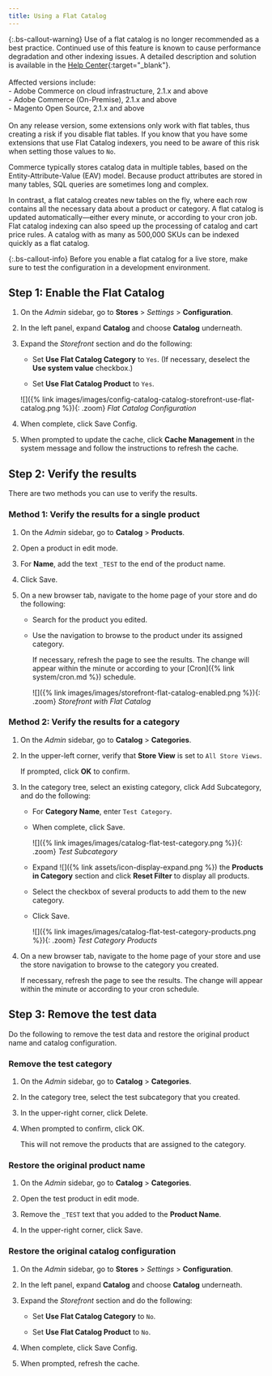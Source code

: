 ```yaml
---
title: Using a Flat Catalog
---
```


{:.bs-callout-warning}
Use of a flat catalog is no longer recommended as a best practice. Continued use of this feature is known to cause performance degradation and other indexing issues. A detailed description and solution is available in the [Help Center](https://support.magento.com/hc/en-us/articles/360034631192){:target="_blank"}.<br/><br/>Affected versions include: <br/>- Adobe Commerce on cloud infrastructure, 2.1.x and above<br/>- Adobe Commerce (On-Premise), 2.1.x and above<br/>- Magento Open Source, 2.1.x and above <br/><br/>On any release version, some extensions only work with flat tables, thus creating a risk if you disable flat tables. If you know that you have some extensions that use Flat Catalog indexers, you need to be aware of this risk when setting those values to `No`.

Commerce typically stores catalog data in multiple tables, based on the Entity-Attribute-Value (EAV) model. Because product attributes are stored in many tables, SQL queries are sometimes long and complex.

In contrast, a flat catalog creates new tables on the fly, where each row contains all the necessary data about a product or category. A flat catalog is updated automatically—either every minute, or according to your cron job. Flat catalog indexing can also speed up the processing of catalog and cart price rules. A catalog with as many as 500,000 SKUs can be indexed quickly as a flat catalog.

{:.bs-callout-info}
Before you enable a flat catalog for a live store, make sure to test the configuration in a development environment.

## Step 1: Enable the Flat Catalog

1. On the _Admin_ sidebar, go to **Stores** > _Settings_ > **Configuration**.

1. In the left panel, expand **Catalog** and choose **Catalog** underneath.

1. Expand the _Storefront_ section and do the following:

    - Set **Use Flat Catalog Category** to `Yes`. (If necessary, deselect the **Use system value** checkbox.)

    - Set **Use Flat Catalog Product** to `Yes`.

    ![]({% link images/images/config-catalog-catalog-storefront-use-flat-catalog.png %}){: .zoom}
    _Flat Catalog Configuration_

1. When complete, click <span class="btn">Save Config</span>.

1. When prompted to update the cache, click **Cache Management** in the system message and follow the instructions to refresh the cache.

## Step 2: Verify the results

There are two methods you can use to verify the results.

### Method 1: Verify the results for a single product

1. On the _Admin_ sidebar, go to **Catalog** > **Products**.

1. Open a product in edit mode.

1. For **Name**, add the text `_TEST` to the end of the product name.

1. Click <span class="btn">Save</span>.

1. On a new browser tab, navigate to the home page of your store and do the following:

    - Search for the product you edited.

    - Use the navigation to browse to the product under its assigned category.

        If necessary, refresh the page to see the results. The change will appear within the minute or according to your [Cron]({% link system/cron.md %}) schedule.

        ![]({% link images/images/storefront-flat-catalog-enabled.png %}){: .zoom}
        _Storefront with Flat Catalog_

### Method 2: Verify the results for a category

1. On the _Admin_ sidebar, go to **Catalog** > **Categories**.

1. In the upper-left corner, verify that **Store View** is set to `All Store Views`.

    If prompted, click **OK** to confirm.

1. In the category tree, select an existing category, click <span class="btn">Add Subcategory</span>, and do the following:

    - For **Category Name**, enter `Test Category`.

    - When complete, click <span class="btn">Save</span>.

        ![]({% link images/images/catalog-flat-test-category.png %}){: .zoom}
        _Test Subcategory_

    - Expand ![]({% link assets/icon-display-expand.png %}) the **Products in Category** section and click **Reset Filter** to display all products.

    - Select the checkbox of several products to add them to the new category.

    - Click <span class="btn">Save</span>.

        ![]({% link images/images/catalog-flat-test-category-products.png %}){: .zoom}
        _Test Category Products_

1. On a new browser tab, navigate to the home page of your store and use the store navigation to browse to the category you created.

    If necessary, refresh the page to see the results. The change will appear within the minute or according to your cron schedule.

## Step 3: Remove the test data

Do the following to remove the test data and restore the original product name and catalog configuration.

### Remove the test category

1. On the _Admin_ sidebar, go to **Catalog** > **Categories**.

1. In the category tree, select the test subcategory that you created.

1. In the upper-right corner, click <span class="btn">Delete</span>.

1. When prompted to confirm, click <span class="btn">OK</span>.

    This will not remove the products that are assigned to the category.

### Restore the original product name

1. On the _Admin_ sidebar, go to **Catalog** > **Categories**.

1. Open the test product in edit mode.

1. Remove the `_TEST` text that you added to the **Product Name**.

1. In the upper-right corner, click <span class="btn">Save</span>.

### Restore the original catalog configuration

1. On the _Admin_ sidebar, go to **Stores** > _Settings_ > **Configuration**.

1. In the left panel, expand **Catalog** and choose **Catalog** underneath.

1. Expand the _Storefront_ section and do the following:

    - Set **Use Flat Catalog Category** to `No`.

    - Set **Use Flat Catalog Product** to `No`.

1. When complete, click <span class="btn">Save Config</span>.

1. When prompted, refresh the cache.
